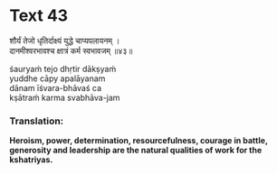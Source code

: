 # Text 43

शौर्यं तेजो धृतिर्दाक्ष्यं युद्धे चाप्यपलायनम् ।  
दानमीश्वरभावश्च क्षात्रं कर्म स्वभावजम् ॥४३॥

śauryaḿ tejo dhṛtir dākṣyaḿ  
yuddhe cāpy apalāyanam  
dānam īśvara-bhāvaś ca  
kṣātraḿ karma svabhāva-jam



### Translation:

**Heroism, power, determination, resourcefulness, courage in battle, generosity and leadership are the natural qualities of work for the kshatriyas.**